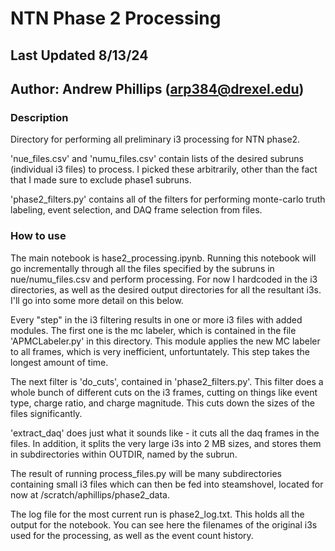 # NTN Phase 2 Processing
## Last Updated 8/13/24
## Author: Andrew Phillips (arp384@drexel.edu)

### Description
Directory for performing all preliminary i3 processing for NTN phase2.

'nue_files.csv' and 'numu_files.csv' contain lists of the desired subruns (individual i3 files) to process. I picked these arbitrarily, other than the fact that I made sure to exclude phase1 subruns.

'phase2_filters.py' contains all of the filters for performing monte-carlo truth labeling, event selection, and DAQ frame selection from files. 


### How to use
The main notebook is hase2_processing.ipynb. Running this notebook will go incrementally through all the files specified by the subruns in nue/numu_files.csv and perform processing. For now I hardcoded in the i3 directories, as well as the desired output directories for all the resultant i3s. I'll go into some more detail on this below.

Every "step" in the i3 filtering results in one or more i3 files with added modules. The first one is the mc labeler, which is contained in the file 'APMCLabeler.py' in this directory. This module applies the new MC labeler to all frames, which is very inefficient, unfortuntately. This step takes the longest amount of time. 

The next filter is 'do_cuts', contained in 'phase2_filters.py'. This filter does a whole bunch of different cuts on the i3 frames, cutting on things like event type, charge ratio, and charge magnitude. This cuts down the sizes of the files significantly.

'extract_daq' does just what it sounds like - it cuts all the daq frames in the files. In addition, it splits the very large i3s into 2 MB sizes, and stores them in subdirectories within OUTDIR, named by the subrun. 

The result of running process_files.py will be many subdirectories containing small i3 files which can then be fed into steamshovel, located for now at /scratch/aphillips/phase2_data.

The log file for the most current run is phase2_log.txt. This holds all the output for the notebook. You can see here the filenames of the original i3s used for the processing, as well as the event count history.
